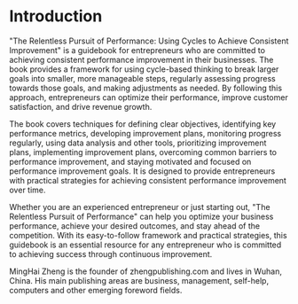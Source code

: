 # Introduction

"The Relentless Pursuit of Performance: Using Cycles to Achieve Consistent Improvement" is a guidebook for entrepreneurs who are committed to achieving consistent performance improvement in their businesses. The book provides a framework for using cycle-based thinking to break larger goals into smaller, more manageable steps, regularly assessing progress towards those goals, and making adjustments as needed. By following this approach, entrepreneurs can optimize their performance, improve customer satisfaction, and drive revenue growth.

The book covers techniques for defining clear objectives, identifying key performance metrics, developing improvement plans, monitoring progress regularly, using data analysis and other tools, prioritizing improvement plans, implementing improvement plans, overcoming common barriers to performance improvement, and staying motivated and focused on performance improvement goals. It is designed to provide entrepreneurs with practical strategies for achieving consistent performance improvement over time.

Whether you are an experienced entrepreneur or just starting out, "The Relentless Pursuit of Performance" can help you optimize your business performance, achieve your desired outcomes, and stay ahead of the competition. With its easy-to-follow framework and practical strategies, this guidebook is an essential resource for any entrepreneur who is committed to achieving success through continuous improvement.

MingHai Zheng is the founder of zhengpublishing.com and lives in Wuhan, China. His main publishing areas are business, management, self-help, computers and other emerging foreword fields.
